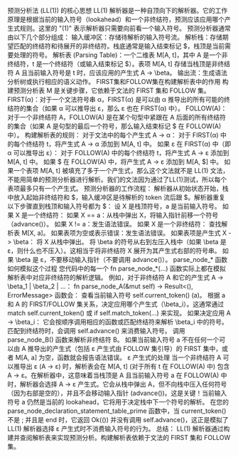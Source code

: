 预测分析法 (LL(1)) 的核心思想
LL(1) 解析器是一种自顶向下的解析器。它的工作原理是根据当前的输入符号（lookahead）和一个非终结符，预测应该应用哪个产生式规则。这里的 "(1)" 表示解析器只需要向前看一个输入符号。
预测分析器通常由以下几个部分组成：
输入缓冲区：存储待解析的输入符号流。
解析栈：存储期望匹配的终结符和待展开的非终结符。栈底通常是输入结束标记 $，栈顶是当前需要处理的符号。
解析表 (Parsing Table)：一个二维表 M[A, t]，其中 A 是一个非终结符，t 是一个终结符（或输入结束标记 $）。表项 M[A, t] 存储当栈顶是非终结符 A 且当前输入符号是 t 时，应该应用的产生式 A -> \beta。
输出流：生成语法分析树或执行相应的语义动作。
FIRST集和FOLLOW集在构建解析表中的作用
构建预测分析表 M 是关键步骤，它依赖于文法的 FIRST 集和 FOLLOW 集。
FIRST(α)：对于一个文法符号串 α，FIRST(α) 是可以由 α 推导出的所有可能的终结符的集合（如果 α 可以推导出 ε，那么 ε 也在 FIRST(α) 中）。
FOLLOW(A)：对于一个非终结符 A，FOLLOW(A) 是在某个句型中紧跟在 A 后面的所有终结符的集合（如果 A 是句型的最后一个符号，那么输入结束标记 $ 在 FOLLOW(A) 中）。
构建解析表的规则：
对于文法中的每个产生式 A -> α：
对于 FIRST(α) 中的每个终结符 t，将产生式 A -> α 添加到 M[A, t] 中。
如果 ε 在 FIRST(α) 中（即 α 可以推导出 ε）：
对于 FOLLOW(A) 中的每个终结符 t，将产生式 A -> ε 添加到 M[A, t] 中。
如果 $ 在 FOLLOW(A) 中，将产生式 A -> ε 添加到 M[A, $] 中。
如果一个表项 M[A, t] 被填充了多于一个产生式，那么这个文法就不是 LL(1) 文法，不能用简单的预测分析器进行解析。我们的文法因为通过了LL(1)测试，所以每个表项最多只有一个产生式。
预测分析器的工作流程：
解析器从初始状态开始，栈中放入起始非终结符和 $，输入缓冲区是待解析的 token 流后跟 $。解析器重复以下步骤直到栈顶和输入符号都为 $：
设 X 是栈顶符号，a 是当前输入符号。
如果 X 是一个终结符：
如果 X == a：从栈中弹出 X，将输入指针前移一个符号（advance()）。
如果 X != a：发生语法错误。
如果 X 是一个非终结符：
查找解析表 M[X, a]。
如果表项为空或表示错误：发生语法错误。
如果表项是产生式 X -> \beta：
将 X 从栈中弹出。
将 \beta 的符号从右到左压入栈中（如果 \beta 是 ε，则什么也不压入）。这相当于将非终结符 X 展开为其产生式右部的符号串。
如果 \beta 是 ε，不要移动输入指针（不要调用 advance()）。
parse_node_* 函数如何模拟这个过程
您代码中的每一个 fn parse_node_*(...) 函数实际上都在模拟解析表中对应非终结符的解析逻辑。
例如，对于非终结符 A 和它的产生式 A -> \beta_1 | \beta_2 | ...：
fn parse_node_A(&mut self) -> Result<(), ErrorMessage> 函数会：
查看当前输入符号 self.current_token() (a)。
根据 a 和 A 的 FIRST/FOLLOW 集关系，决定应用哪个产生式（\beta_i）。这通常通过 match self.current_token() 或 if self.match_token(...) 来实现。
如果决定应用 A -> \beta_i：
它会按顺序调用相应的函数或匹配终结符来解析 \beta_i 中的符号。
匹配到终结符时，会调用 self.advance() 来消费输入符号。
调用 parse_node_B() 函数来解析非终结符 B。
如果当前输入符号 a 不在任何一个可以由 A 推导出的产生式（包括 ε 产生式由 FOLLOW 集引导）的 FIRST 集中，或者 M[A, a] 为空，函数就会报告语法错误。
ε 产生式的处理
当一个非终结符 A 可以推导出 ε (A -> ε) 时，解析表会在 M[A, t] (对于所有 t 在 FOLLOW(A) 中) 包含 A -> ε。在解析器中，这意味着当栈顶是 A 且当前输入符号 a 在 FOLLOW(A) 中时，解析器会选择 A -> ε 产生式。它会从栈中弹出 A，但不向栈中压入任何符号（因为右部是空的），并且不会移动输入指针 (advance())。这是关键！当前输入符号 a 仍然是当前的 lookahead，它将用于决定栈中下一个符号的解析。
在您的 parse_node_declaration_statement_table_prime 函数中，当 current_token() 不是 ; 并且是 end 时，它返回 Ok(()) 并没有调用 self.advance()，这正是模拟了 LL(1) 解析器选择 ε 产生式时不消费输入符号的行为。
总结：
LL(1) 解析器通过构建并查阅解析表来实现预测分析。构建解析表依赖于文法的 FIRST 集和 FOLLOW 集。
